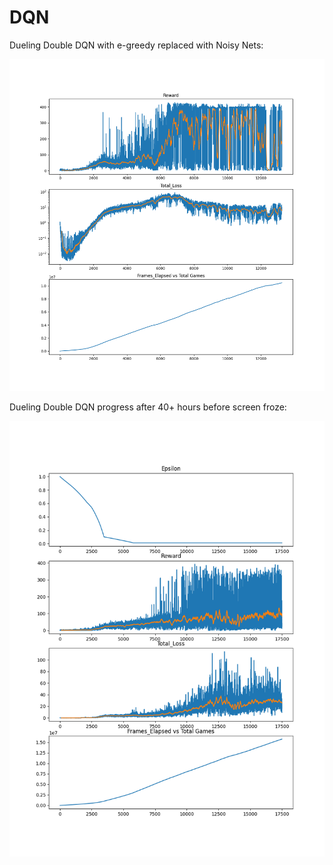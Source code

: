 # DQN

Dueling Double DQN with e-greedy replaced with Noisy Nets:

![alt text](https://github.com/YHL04/DQN/blob/master/60hour_dueling_noisy_dqn.png "Plot")


Dueling Double DQN progress after 40+ hours before screen froze:

![alt text](https://github.com/YHL04/DQN/blob/master/40hour_dueling_dqn.png "Plot")
